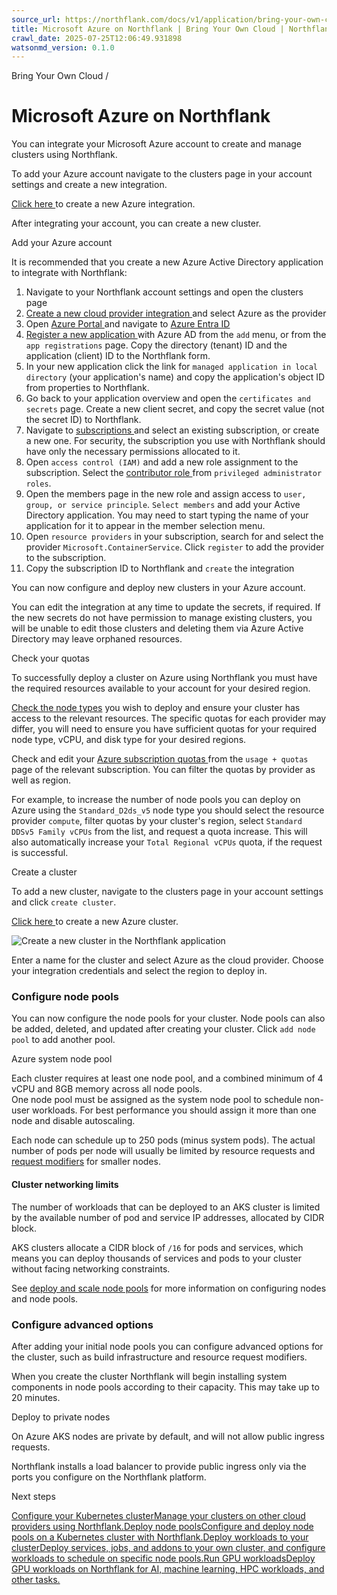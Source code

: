```yaml
---
source_url: https://northflank.com/docs/v1/application/bring-your-own-cloud/azure-on-northflank
title: Microsoft Azure on Northflank | Bring Your Own Cloud | Northflank Application docs
crawl_date: 2025-07-25T12:06:49.931898
watsonmd_version: 0.1.0
---
```


Bring Your Own Cloud / 

# Microsoft Azure on Northflank

You can integrate your Microsoft Azure account to create and manage clusters using Northflank.

To add your Azure account navigate to the clusters page in your account settings and create a new integration.

[Click here ](https://app.northflank.com/s/account/cloud/clusters/integrations/new/azure) to create a new Azure integration.

After integrating your account, you can create a new cluster.

Add your Azure account

It is recommended that you create a new Azure Active Directory application to integrate with Northflank:

  1. Navigate to your Northflank account settings and open the clusters page
  2. [Create a new cloud provider integration ](https://app.northflank.com/s/account/cloud/clusters/integrations/new/azure) and select Azure as the provider
  3. Open [Azure Portal ](https://portal.azure.com/) and navigate to [Azure Entra ID ](https://portal.azure.com/#view/Microsoft_AAD_IAM/ActiveDirectoryMenuBlade/~/Overview)
  4. [Register a new application ](https://learn.microsoft.com/en-us/azure/active-directory/develop/quickstart-register-app) with Azure AD from the `add` menu, or from the `app registrations` page. Copy the directory (tenant) ID and the application (client) ID to the Northflank form.
  5. In your new application click the link for `managed application in local directory` (your application's name) and copy the application's object ID from properties to Northflank.
  6. Go back to your application overview and open the `certificates and secrets` page. Create a new client secret, and copy the secret value (not the secret ID) to Northflank.
  7. Navigate to [subscriptions ](https://portal.azure.com/#view/Microsoft_Azure_Billing/SubscriptionsBlade) and select an existing subscription, or create a new one. For security, the subscription you use with Northflank should have only the necessary permissions allocated to it.
  8. Open `access control (IAM)` and add a new role assignment to the subscription. Select the [contributor role ](https://learn.microsoft.com/en-us/azure/role-based-access-control/built-in-roles#contributor) from `privileged administrator roles`.
  9. Open the members page in the new role and assign access to `user, group, or service principle`. `Select members` and add your Active Directory application. You may need to start typing the name of your application for it to appear in the member selection menu.
  10. Open `resource providers` in your subscription, search for and select the provider `Microsoft.ContainerService`. Click `register` to add the provider to the subscription.
  11. Copy the subscription ID to Northflank and `create` the integration



You can now configure and deploy new clusters in your Azure account.

You can edit the integration at any time to update the secrets, if required. If the new secrets do not have permission to manage existing clusters, you will be unable to edit those clusters and deleting them via Azure Active Directory may leave orphaned resources.

Check your quotas

To successfully deploy a cluster on Azure using Northflank you must have the required resources available to your account for your desired region.

[Check the node types](deploy-and-scale-node-pools#select-node-type) you wish to deploy and ensure your cluster has access to the relevant resources. The specific quotas for each provider may differ, you will need to ensure you have sufficient quotas for your required node type, vCPU, and disk type for your desired regions.

Check and edit your [Azure subscription quotas ](https://learn.microsoft.com/en-us/azure/azure-resource-manager/management/azure-subscription-service-limits) from the `usage + quotas` page of the relevant subscription. You can filter the quotas by provider as well as region.

For example, to increase the number of node pools you can deploy on Azure using the `Standard_D2ds_v5` node type you should select the resource provider `compute`, filter quotas by your cluster's region, select `Standard DDSv5 Family vCPUs` from the list, and request a quota increase. This will also automatically increase your `Total Regional vCPUs` quota, if the request is successful.

Create a cluster

To add a new cluster, navigate to the clusters page in your account settings and click `create cluster`.

[Click here ](https://app.northflank.com/s/account/cloud/clusters/new/azure) to create a new Azure cluster.

![Create a new cluster in the Northflank application](https://assets.northflank.com/documentation/v1/application/bring-your-own-cloud/create-a-kubernetes-cluster-with-Northflank/create-cluster.png)

Enter a name for the cluster and select Azure as the cloud provider. Choose your integration credentials and select the region to deploy in.

### Configure node pools

You can now configure the node pools for your cluster. Node pools can also be added, deleted, and updated after creating your cluster. Click `add node pool` to add another pool.

Azure system node pool

Each cluster requires at least one node pool, and a combined minimum of 4 vCPU and 8GB memory across all node pools.  
One node pool must be assigned as the system node pool to schedule non-user workloads. For best performance you should assign it more than one node and disable autoscaling.

Each node can schedule up to 250 pods (minus system pods). The actual number of pods per node will usually be limited by resource requests and [request modifiers](configure-your-cluster#configure-resources) for smaller nodes.

#### Cluster networking limits

The number of workloads that can be deployed to an AKS cluster is limited by the available number of pod and service IP addresses, allocated by CIDR block.

AKS clusters allocate a CIDR block of `/16` for pods and services, which means you can deploy thousands of services and pods to your cluster without facing networking constraints.

See [deploy and scale node pools](deploy-and-scale-node-pools) for more information on configuring nodes and node pools.

### Configure advanced options

After adding your initial node pools you can configure advanced options for the cluster, such as build infrastructure and resource request modifiers.

When you create the cluster Northflank will begin installing system components in node pools according to their capacity. This may take up to 20 minutes.

Deploy to private nodes

On Azure AKS nodes are private by default, and will not allow public ingress requests.

Northflank installs a load balancer to provide public ingress only via the ports you configure on the Northflank platform.

Next steps

[Configure your Kubernetes clusterManage your clusters on other cloud providers using Northflank.](/docs/v1/application/bring-your-own-cloud/configure-your-cluster)[Deploy node poolsConfigure and deploy node pools on a Kubernetes cluster with Northflank.](/docs/v1/application/bring-your-own-cloud/deploy-and-scale-node-pools)[Deploy workloads to your clusterDeploy services, jobs, and addons to your own cluster, and configure workloads to schedule on specific node pools.](/docs/v1/application/bring-your-own-cloud/deploy-workloads-to-your-cluster)[Run GPU workloadsDeploy GPU workloads on Northflank for AI, machine learning, HPC workloads, and other tasks.](/docs/v1/application/gpu-workloads/gpus-on-northflank)
